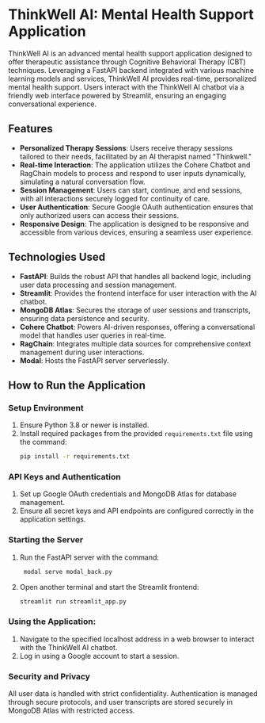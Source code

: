 # ThinkWell AI: Mental Health Support Application

ThinkWell AI is an advanced mental health support application designed to offer therapeutic assistance through Cognitive Behavioral Therapy (CBT) techniques. Leveraging a FastAPI backend integrated with various machine learning models and services, ThinkWell AI provides real-time, personalized mental health support. Users interact with the ThinkWell AI chatbot via a friendly web interface powered by Streamlit, ensuring an engaging conversational experience.

## Features

- **Personalized Therapy Sessions**: Users receive therapy sessions tailored to their needs, facilitated by an AI therapist named "Thinkwell."
- **Real-time Interaction**: The application utilizes the Cohere Chatbot and RagChain models to process and respond to user inputs dynamically, simulating a natural conversation flow.
- **Session Management**: Users can start, continue, and end sessions, with all interactions securely logged for continuity of care.
- **User Authentication**: Secure Google OAuth authentication ensures that only authorized users can access their sessions.
- **Responsive Design**: The application is designed to be responsive and accessible from various devices, ensuring a seamless user experience.

## Technologies Used

- **FastAPI**: Builds the robust API that handles all backend logic, including user data processing and session management.
- **Streamlit**: Provides the frontend interface for user interaction with the AI chatbot.
- **MongoDB Atlas**: Secures the storage of user sessions and transcripts, ensuring data persistence and security.
- **Cohere Chatbot**: Powers AI-driven responses, offering a conversational model that handles user queries in real-time.
- **RagChain**: Integrates multiple data sources for comprehensive context management during user interactions.
- **Modal**: Hosts the FastAPI server serverlessly.

## How to Run the Application

### Setup Environment

1. Ensure Python 3.8 or newer is installed.
2. Install required packages from the provided `requirements.txt` file using the command:
   ```sh
   pip install -r requirements.txt

### API Keys and Authentication

1. Set up Google OAuth credentials and MongoDB Atlas for database management.
2. Ensure all secret keys and API endpoints are configured correctly in the application settings.

### Starting the Server

1. Run the FastAPI server with the command:
   ```sh
    modal serve modal_back.py
   
2. Open another terminal and start the Streamlit frontend:
   ```sh
   streamlit run streamlit_app.py

### Using the Application:

1. Navigate to the specified localhost address in a web browser to interact with the ThinkWell AI chatbot.
2. Log in using a Google account to start a session.

### Security and Privacy

All user data is handled with strict confidentiality. Authentication is managed through secure protocols, and user transcripts are stored securely in MongoDB Atlas with restricted access.
